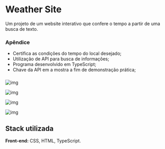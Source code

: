 # Weather Site

Um projeto de um website interativo que confere o tempo a partir de uma busca de texto.


### Apêndice

- Certifica as condições do tempo do local desejado;
- Utilização de API para busca de informações;
- Programa desenvolvido em TypeScript;
- Chave da API em a mostra a fim de demonstração prática;

###

![img](https://i.imgur.com/kwszH9f.png)

![img](https://imgur.com/gX6kbQj.png)

![img](https://imgur.com/eH9V1ko.png)

![img](https://imgur.com/yeMMawb.png)

## Stack utilizada

**Front-end:** CSS, HTML, TypeScript.